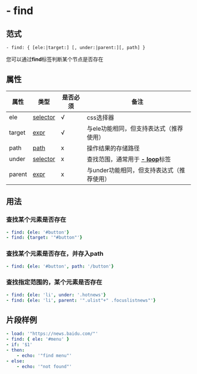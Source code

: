 # \- find

## 范式
```
- find: { [ele:|target:] [, under:|parent:][, path] }
```
您可以通过**find**标签判断某个节点是否存在

## 属性
| 属性 | 类型 | 是否必须 | 备注 |
|--------|--------|--------|--------|
|  ele   | [selector](datatype.md)  | √ |  css选择器 |
|  target | [expr](datatype.md)  | √ |  与ele功能相同，但支持表达式（推荐使用） |
|  path   | [path](datatype.md)  |  x | 操作结果的存储路径 |
|  under  | [selector](datatype.md)  |  x | 查找范围，通常用于 [**- loop**](loop.md)标签  |
|  parent | [expr](datatype.md)  |  x | 与under功能相同，但支持表达式（推荐使用）|

## 用法
### 查找某个元素是否存在
```yaml
- find: {ele: '#button'}
- find: {target: '"#button"'}
```

### 查找某个元素是否存在，并存入path
```yaml
- find: {ele: '#button', path: '/button'}
```


### 查找指定范围的，某个元素是否存在
```yaml
- find: {ele: 'li', under: '.hotnews'}
- find: {ele: 'li', parent: '".ulist"+" .focuslistnews"'}
```

## 片段样例
```yaml
- load: '"https://news.baidu.com/"'
- find: { ele: '#menu' }
- if: '$1'
- then:
    - echo: '"find menu"'
- else:
    - echo: '"not found"'
```
